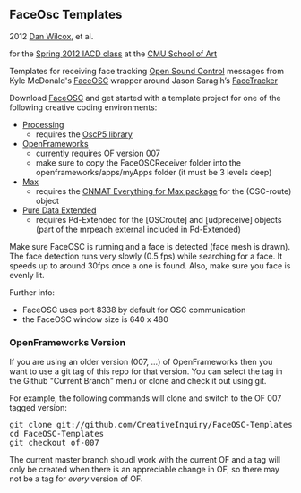FaceOsc Templates
------------------

2012 [Dan Wilcox](http://danomatika.com), et al.

for the [Spring 2012 IACD class](http://golancourses.net/2012spring/) at the [CMU School of Art](http://www.cmu.edu/art/)

Templates for receiving face tracking [Open Sound Control](http://opensoundcontrol.org/introduction-osc) messages from Kyle McDonald's [FaceOSC](https://github.com/kylemcdonald/ofxFaceTracker/downloads) wrapper around Jason Saragih’s [FaceTracker](http://web.mac.com/jsaragih/FaceTracker/FaceTracker.html)

Download [FaceOSC](https://github.com/kylemcdonald/ofxFaceTracker/downloads) and get started with a template project for one of the following creative coding environments:  

* [Processing](http://processing.org/)
	* requires the [OscP5 library](http://www.sojamo.de/libraries/oscP5/)
* [OpenFrameworks](http://www.openframeworks.cc/)
	* currently requires OF version 007
	* make sure to copy the FaceOSCReceiver folder into the openframeworks/apps/myApps folder (it must be 3 levels deep)
* [Max](http://cycling74.com/)
	* requires the [CNMAT Everything for Max package](http://cnmat.berkeley.edu/downloads) for the (OSC-route) object
* [Pure Data Extended](http://puredata.info/)
	* requires Pd-Extended for the [OSCroute] and [udpreceive] objects (part of the mrpeach external included in Pd-Extended)

Make sure FaceOSC is running and a face is detected (face mesh is drawn). The face detection runs very slowly (0.5 fps) while searching for a face. It speeds up to around 30fps once a one is found. Also, make sure you face is evenly lit.

Further info:

* FaceOSC uses port 8338 by default for OSC communication
* the FaceOSC window size is 640 x 480


### OpenFrameworks Version

If you are using an older version (007, ...) of OpenFrameworks then you want to use a git tag of this repo for that version. You can select the tag in the Github "Current Branch" menu or clone and check it out using git.

For example, the following commands will clone  and switch to the OF 007 tagged version:
<pre>
git clone git://github.com/CreativeInquiry/FaceOSC-Templates.git
cd FaceOSC-Templates
git checkout of-007
</pre>

The current master branch shoudl work with the current OF and a tag will only be created when there is an appreciable change in OF, so there may not be a tag for *every* version of OF. 